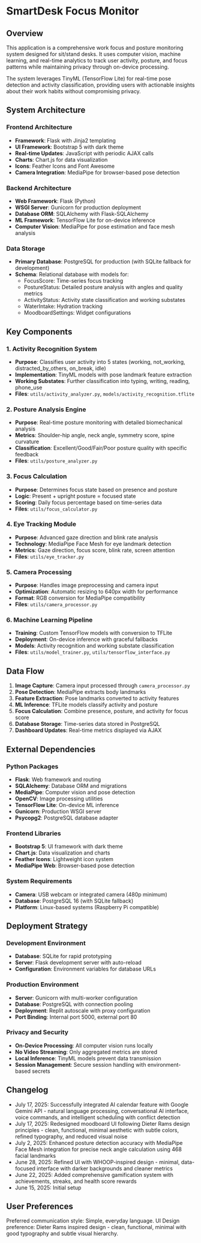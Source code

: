 # SmartDesk Focus Monitor

## Overview

This application is a comprehensive work focus and posture monitoring system designed for sit/stand desks. It uses computer vision, machine learning, and real-time analytics to track user activity, posture, and focus patterns while maintaining privacy through on-device processing.

The system leverages TinyML (TensorFlow Lite) for real-time pose detection and activity classification, providing users with actionable insights about their work habits without compromising privacy.

## System Architecture

### Frontend Architecture
- **Framework**: Flask with Jinja2 templating
- **UI Framework**: Bootstrap 5 with dark theme
- **Real-time Updates**: JavaScript with periodic AJAX calls
- **Charts**: Chart.js for data visualization
- **Icons**: Feather Icons and Font Awesome
- **Camera Integration**: MediaPipe for browser-based pose detection

### Backend Architecture
- **Web Framework**: Flask (Python)
- **WSGI Server**: Gunicorn for production deployment
- **Database ORM**: SQLAlchemy with Flask-SQLAlchemy
- **ML Framework**: TensorFlow Lite for on-device inference
- **Computer Vision**: MediaPipe for pose estimation and face mesh analysis

### Data Storage
- **Primary Database**: PostgreSQL for production (with SQLite fallback for development)
- **Schema**: Relational database with models for:
  - FocusScore: Time-series focus tracking
  - PostureStatus: Detailed posture analysis with angles and quality metrics
  - ActivityStatus: Activity state classification and working substates
  - WaterIntake: Hydration tracking
  - MoodboardSettings: Widget configurations

## Key Components

### 1. Activity Recognition System
- **Purpose**: Classifies user activity into 5 states (working, not_working, distracted_by_others, on_break, idle)
- **Implementation**: TinyML models with pose landmark feature extraction
- **Working Substates**: Further classification into typing, writing, reading, phone_use
- **Files**: `utils/activity_analyzer.py`, `models/activity_recognition.tflite`

### 2. Posture Analysis Engine
- **Purpose**: Real-time posture monitoring with detailed biomechanical analysis
- **Metrics**: Shoulder-hip angle, neck angle, symmetry score, spine curvature
- **Classification**: Excellent/Good/Fair/Poor posture quality with specific feedback
- **Files**: `utils/posture_analyzer.py`

### 3. Focus Calculation
- **Purpose**: Determines focus state based on presence and posture
- **Logic**: Present + upright posture = focused state
- **Scoring**: Daily focus percentage based on time-series data
- **Files**: `utils/focus_calculator.py`

### 4. Eye Tracking Module
- **Purpose**: Advanced gaze direction and blink rate analysis
- **Technology**: MediaPipe Face Mesh for eye landmark detection
- **Metrics**: Gaze direction, focus score, blink rate, screen attention
- **Files**: `utils/eye_tracker.py`

### 5. Camera Processing
- **Purpose**: Handles image preprocessing and camera input
- **Optimization**: Automatic resizing to 640px width for performance
- **Format**: RGB conversion for MediaPipe compatibility
- **Files**: `utils/camera_processor.py`

### 6. Machine Learning Pipeline
- **Training**: Custom TensorFlow models with conversion to TFLite
- **Deployment**: On-device inference with graceful fallbacks
- **Models**: Activity recognition and working substate classification
- **Files**: `utils/model_trainer.py`, `utils/tensorflow_interface.py`

## Data Flow

1. **Image Capture**: Camera input processed through `camera_processor.py`
2. **Pose Detection**: MediaPipe extracts body landmarks
3. **Feature Extraction**: Pose landmarks converted to activity features
4. **ML Inference**: TFLite models classify activity and posture
5. **Focus Calculation**: Combine presence, posture, and activity for focus score
6. **Database Storage**: Time-series data stored in PostgreSQL
7. **Dashboard Updates**: Real-time metrics displayed via AJAX

## External Dependencies

### Python Packages
- **Flask**: Web framework and routing
- **SQLAlchemy**: Database ORM and migrations
- **MediaPipe**: Computer vision and pose detection
- **OpenCV**: Image processing utilities
- **TensorFlow Lite**: On-device ML inference
- **Gunicorn**: Production WSGI server
- **Psycopg2**: PostgreSQL database adapter

### Frontend Libraries
- **Bootstrap 5**: UI framework with dark theme
- **Chart.js**: Data visualization and charts
- **Feather Icons**: Lightweight icon system
- **MediaPipe Web**: Browser-based pose detection

### System Requirements
- **Camera**: USB webcam or integrated camera (480p minimum)
- **Database**: PostgreSQL 16 (with SQLite fallback)
- **Platform**: Linux-based systems (Raspberry Pi compatible)

## Deployment Strategy

### Development Environment
- **Database**: SQLite for rapid prototyping
- **Server**: Flask development server with auto-reload
- **Configuration**: Environment variables for database URLs

### Production Environment
- **Server**: Gunicorn with multi-worker configuration
- **Database**: PostgreSQL with connection pooling
- **Deployment**: Replit autoscale with proxy configuration
- **Port Binding**: Internal port 5000, external port 80

### Privacy and Security
- **On-Device Processing**: All computer vision runs locally
- **No Video Streaming**: Only aggregated metrics are stored
- **Local Inference**: TinyML models prevent data transmission
- **Session Management**: Secure session handling with environment-based secrets

## Changelog
- July 17, 2025: Successfully integrated AI calendar feature with Google Gemini API - natural language processing, conversational AI interface, voice commands, and intelligent scheduling with conflict detection
- July 17, 2025: Redesigned moodboard UI following Dieter Rams design principles - clean, functional, minimal aesthetic with subtle colors, refined typography, and reduced visual noise
- July 2, 2025: Enhanced posture detection accuracy with MediaPipe Face Mesh integration for precise neck angle calculation using 468 facial landmarks
- June 28, 2025: Refined UI with WHOOP-inspired design - minimal, data-focused interface with darker backgrounds and cleaner metrics
- June 22, 2025: Added comprehensive gamification system with achievements, streaks, and health score rewards
- June 15, 2025: Initial setup

## User Preferences

Preferred communication style: Simple, everyday language.
UI Design preference: Dieter Rams inspired design - clean, functional, minimal with good typography and subtle visual hierarchy.